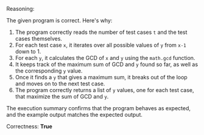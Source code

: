 Reasoning:

The given program is correct. Here's why:

1. The program correctly reads the number of test cases `t` and the test cases themselves.
2. For each test case `x`, it iterates over all possible values of `y` from `x-1` down to 1.
3. For each `y`, it calculates the GCD of `x` and `y` using the `math.gcd` function.
4. It keeps track of the maximum sum of GCD and `y` found so far, as well as the corresponding `y` value.
5. Once it finds a `y` that gives a maximum sum, it breaks out of the loop and moves on to the next test case.
6. The program correctly returns a list of `y` values, one for each test case, that maximize the sum of GCD and `y`.

The execution summary confirms that the program behaves as expected, and the example output matches the expected output.

Correctness: **True**